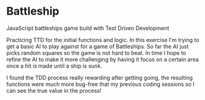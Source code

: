 # Battleship
JavaScript battleships game build with Test Driven Development

Practicing TTD for the initial functions and logic. In this exercise I'm trying to get a basic AI to play against for a game of Battleships. So far the AI just picks random squares so the game is not hard to beat. In time I hope to refine the AI to make it more challenging by having it focus on a certain area once a hit is made until a ship is sunk.

I found the TDD process really rewarding after getting going, the resulting functions were much more bug-free that my previous coding sessions so I can see the true value in the process!